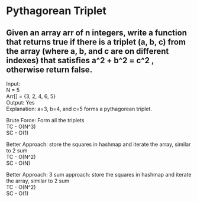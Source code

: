 # Pythagorean Triplet

## Given an array arr of n integers, write a function that returns true if there is a triplet (a, b, c) from the array (where a, b, and c are on different indexes) that satisfies a^2 + b^2 = c^2 , otherwise return false.

Input: <br>
N = 5 <br>
Arr[] = {3, 2, 4, 6, 5} <br>
Output: Yes <br>
Explanation: a=3, b=4, and c=5 forms a
pythagorean triplet.

Brute Force:
Form all the triplets <br>
TC - O(N^3) <br>
SC - O(1)

Better Approach:
store the squares in hashmap and iterate the array, similar to 2 sum <br>
TC - O(N^2) <br>
SC - O(N)

Better Approach:
3 sum approach: store the squares in hashmap and iterate the array, similar to 2 sum <br>
TC - O(N^2) <br>
SC - O(1)
